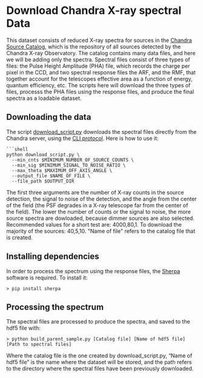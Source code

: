 # Download Chandra X-ray spectral Data

This dataset consists of reduced X-ray spectra for sources in the [Chandra Source Catalog](https://cxc.cfa.harvard.edu/csc/), 
which is the repository of all sources detected by the Chandra X-ray Observatory. The catalog contains many data files,
and here we will be adding only the spectra. Spectral files consist of three types of files: the Pulse Height Amplitude (PHA)
file, which records the charge per pixel in the CCD, and two spectral response files the ARF, and the RMF, that together
account for the telescopes effective area as a function of energy, quantum efficiency, etc. The scripts here will download the
three types of files, processs the PHA files using the response files, and produce the final spectra as a loadable dataset.

## Downloading the data

The script [download_script.py](./download_script.py) downloads the spectral files directly from the Chandra server, using the [CLI protocol](https://cxc.cfa.harvard.edu/csc/cli/).
Here is how to use it:

```
```shell
python download_script.py \
  --min_cnts $MINIMUM_NUMBER_OF_SOURCE_COUNTS \
  --min_sig $MINIMUM_SIGNAL_TO_NOISE_RATIO \
  --max_theta $MAXIMUM_OFF_AXIS_ANGLE \
  --output_file $NAME_OF_FILE \
  --file_path $OUTPUT_DIR
```

The first three arguments are the number of X-ray counts in the source detection, the signal to noise of the detection,
and the angle from the center of the field (the PSF degrades in a X-ray telescope far from the center of the field).
The lower the number of counts or the signal to noise, the more source spectra are dowloaded, because dimmer sources
are also selected. Recommended values for a short test are: 4000,80,1. To download the majority of the sources: 40,5,10.
"Name of file" refers to the catalog file that is created.

## Installing dependencies

In order to process the spectrum using the response files, the [Sherpa](https://cxc.cfa.harvard.edu/sherpa/) software is required. To install it:

```
> pip install sherpa
```

## Processing the spectrum
The spectral files are processed to produce the spectra, and saved to the hdf5 file with:


```
> python build_parent_sample.py [Catalog file] [Name of hdf5 file] [Path to spectral files]
```


Where the catalog file is the one created by download_script.py, “Name of hdf5 file” is the name where the dataset will be stored, and the path refers to the directory where the spectral files have been previously downloaded.


